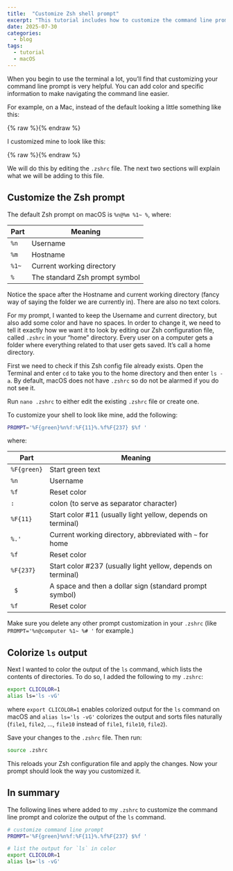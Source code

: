 ```yaml
---
title:  "Customize Zsh shell prompt" 
excerpt: "This tutorial includes how to customize the command line prompt and colorize the output of the `ls` command."
date: 2025-07-30
categories:
  - blog
tags:
  - tutorial
  - macOS
---
```


When you begin to use the terminal a lot, you’ll find that customizing your command line prompt is very helpful. You can add color and specific information to make navigating the command line easier.

For example, on a Mac, instead of the default looking a little something like this:

{% raw %}<img src="{{ https://jazsakr.github.io }}{{ site.baseurl }}/assets/images/posts/2025-07-30_customize_zsh_shell_prompt_1.png" alt="">{% endraw %}

I customized mine to look like this:

{% raw %}<img src="{{ https://jazsakr.github.io }}{{ site.baseurl }}/assets/images/posts/2025-07-30_customize_zsh_shell_prompt_2.png" alt="">{% endraw %}

We will do this by editing the `.zshrc` file. The next two sections will explain what we will be adding to this file. 

## **Customize the Zsh prompt**

The default Zsh prompt on macOS is `%n@%m %1~ %`, where:

| Part  | Meaning                          |
| ----- | -------------------------------- |
| `%n`  | Username                         |
| `%m`  | Hostname                         |
| `%1~` | Current working directory        |
| `%`   | The standard Zsh prompt symbol |

Notice the space after the Hostname and current working directory (fancy way of saying the folder we are currently in). There are also no text colors.  

For my prompt, I wanted to keep the Username and current directory, but also add some color and have no spaces. In order to change it, we need to tell it exactly how we want it to look by editing our Zsh configuration file, called `.zshrc` in your “home” directory. Every user on a computer gets a folder where everything related to that user gets saved. It’s call a home directory.

First we need to check if this Zsh config file already exists. Open the Terminal and enter `cd` to take you to the home directory and then enter `ls -a`.  By default, macOS does not have `.zshrc` so do not be alarmed if you do not see it. 

Run `nano .zshrc` to either edit the existing `.zshrc` file or create one. 

To customize your shell to look like mine, add the following:
```bash
PROMPT='%F{green}%n%f:%F{11}%.%f%F{237} $%f '
```

where:

| Part        | Meaning                                                      |
| ----------- | ------------------------------------------------------------ |
| `%F{green}` | Start green text                                             |
| `%n`        | Username                                                     |
| `%f`        | Reset color                                                  |
| `:`         | colon (to serve as separator character)                      | 
| `%F{11}`    | Start color #11 (usually light yellow, depends on terminal)  |
| `%.'`       | Current working directory, abbreviated with `~` for home     |
| `%f`        | Reset color                                                  |
| `%F{237}`   | Start color #237 (usually light yellow, depends on terminal) |
| ` $`        | A space and then a dollar sign (standard prompt symbol)      |
| `%f`        | Reset color                                                  |


Make sure you delete any other prompt customization in your `.zshrc` (like `PROMPT='%n@computer %1~ %# '` for example.)

## **Colorize `ls` output**

Next I wanted to color the output of the `ls` command, which lists the contents of directories. To do so, I added the following to my `.zshrc`:

```bash
export CLICOLOR=1
alias ls='ls -vG'
```

where `export CLICOLOR=1` enables colorized output for the `ls` command on macOS and `alias ls='ls -vG'` colorizes the output and sorts files naturally (`file1`, `file2`, ..., `file10` instead of `file1`, `file10`, `file2`).

Save your changes to the `.zshrc` file. Then run:
```bash
source .zshrc
```
This reloads your Zsh configuration file and apply the changes. Now your prompt should look the way you customized it. 

## **In summary**

The following lines where added to my `.zshrc` to customize the command line prompt and colorize the output of the `ls` command. 

```bash
# customize command line prompt
PROMPT='%F{green}%n%f:%F{11}%.%f%F{237} $%f '

# list the output for `ls` in color
export CLICOLOR=1
alias ls='ls -vG'
```